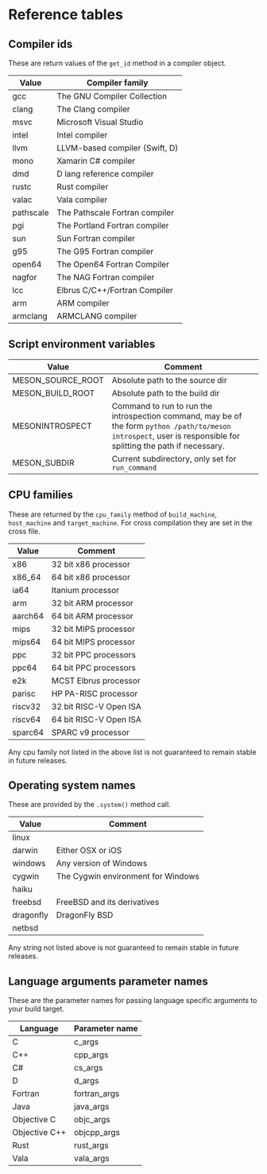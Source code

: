 # Reference tables

## Compiler ids

These are return values of the `get_id` method in a compiler object.

| Value     | Compiler family                |
| -----     | ----------------               |
| gcc       | The GNU Compiler Collection    |
| clang     | The Clang compiler             |
| msvc      | Microsoft Visual Studio        |
| intel     | Intel compiler                 |
| llvm      | LLVM-based compiler (Swift, D) |
| mono      | Xamarin C# compiler            |
| dmd       | D lang reference compiler      |
| rustc     | Rust compiler                  |
| valac     | Vala compiler                  |
| pathscale | The Pathscale Fortran compiler |
| pgi       | The Portland Fortran compiler  |
| sun       | Sun Fortran compiler           |
| g95       | The G95 Fortran compiler       |
| open64    | The Open64 Fortran Compiler    |
| nagfor    | The NAG Fortran compiler       |
| lcc       | Elbrus C/C++/Fortran Compiler  |
| arm       | ARM compiler                   |
| armclang  | ARMCLANG compiler              |

## Script environment variables

| Value               | Comment                         |
| -----               | -------                         |
| MESON_SOURCE_ROOT   | Absolute path to the source dir |
| MESON_BUILD_ROOT    | Absolute path to the build dir  |
| MESONINTROSPECT     | Command to run to run the introspection command, may be of the form `python /path/to/meson introspect`, user is responsible for splitting the path if necessary. |
| MESON_SUBDIR        | Current subdirectory, only set for `run_command` |

## CPU families

These are returned by the `cpu_family` method of `build_machine`,
`host_machine` and `target_machine`. For cross compilation they are
set in the cross file.

| Value               | Comment                         |
| -----               | -------                         |
| x86                 | 32 bit x86 processor  |
| x86_64              | 64 bit x86 processor  |
| ia64                | Itanium processor     |
| arm                 | 32 bit ARM processor  |
| aarch64             | 64 bit ARM processor  |
| mips                | 32 bit MIPS processor |
| mips64              | 64 bit MIPS processor |
| ppc                 | 32 bit PPC processors |
| ppc64               | 64 bit PPC processors |
| e2k                 | MCST Elbrus processor |
| parisc              | HP PA-RISC processor  |
| riscv32             | 32 bit RISC-V Open ISA|
| riscv64             | 64 bit RISC-V Open ISA|
| sparc64             | SPARC v9 processor    |

Any cpu family not listed in the above list is not guaranteed to
remain stable in future releases.

## Operating system names

These are provided by the `.system()` method call.

| Value               | Comment                         |
| -----               | -------                         |
| linux               | |
| darwin              | Either OSX or iOS |
| windows             | Any version of Windows |
| cygwin              | The Cygwin environment for Windows |
| haiku               | |
| freebsd             | FreeBSD and its derivatives |
| dragonfly           | DragonFly BSD |
| netbsd              | |

Any string not listed above is not guaranteed to remain stable in
future releases.


## Language arguments parameter names

These are the parameter names for passing language specific arguments to your build target.

| Language      | Parameter name |
| -----         | ----- |
| C             | c_args |
| C++           | cpp_args |
| C#            | cs_args |
| D             | d_args |
| Fortran       | fortran_args |
| Java          | java_args |
| Objective C   | objc_args |
| Objective C++ | objcpp_args |
| Rust          | rust_args |
| Vala          | vala_args |
